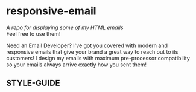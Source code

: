 # responsive-email
*A repo for displaying some of my HTML emails*
<br>
Feel free to use them!

Need an Email Developer? I've got you covered with modern and responsive emails that give your brand a great way to reach out to its customers! I design my emails with maximum pre-processor compatibility so your emails always arrive exactly how you sent them!

## STYLE-GUIDE
